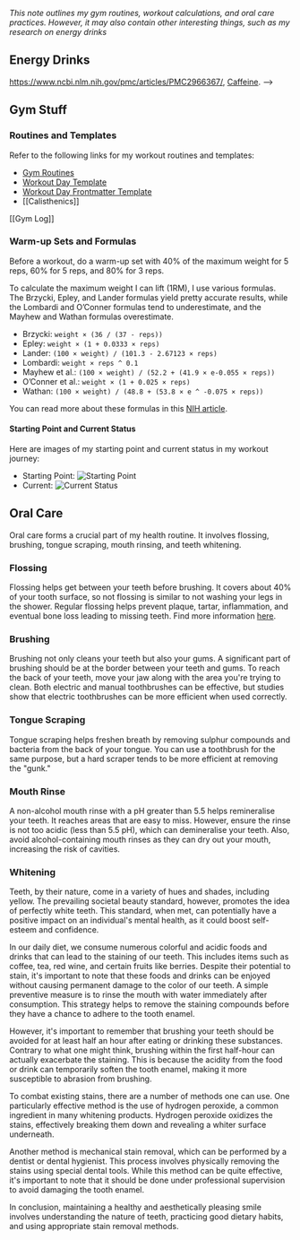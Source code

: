 *This note outlines my gym routines, workout calculations, and oral care practices. However, it may also contain other interesting things, such as my research on energy drinks*
## Energy Drinks
https://www.ncbi.nlm.nih.gov/pmc/articles/PMC2966367/, [Caffeine](https://www.youtube.com/watch?v=mQAqh_MJWeI).
-->
## Gym Stuff

### Routines and Templates

Refer to the following links for my workout routines and templates:

- [Gym Routines](Routines.md)
- [Workout Day Template](Workout%20Day%20Template.md)
- [Workout Day Frontmatter Template](Workout%20Day%20Frontmatter%20Template.md)
- [[Calisthenics]]

[[Gym Log]]

### Warm-up Sets and Formulas

Before a workout, do a warm-up set with 40% of the maximum weight for 5 reps, 60% for 5 reps, and 80% for 3 reps.

To calculate the maximum weight I can lift (1RM), I use various formulas. The Brzycki, Epley, and Lander formulas yield pretty accurate results, while the Lombardi and O’Conner formulas tend to underestimate, and the Mayhew and Wathan formulas overestimate.

- Brzycki: `weight × (36 / (37 - reps))`
- Epley: `weight × (1 + 0.0333 × reps)`
- Lander: `(100 × weight) / (101.3 - 2.67123 × reps)`
- Lombardi: `weight × reps ^ 0.1`
- Mayhew et al.: `(100 × weight) / (52.2 + (41.9 × e-0.055 × reps))`
- O’Conner et al.: `weight × (1 + 0.025 × reps)`
- Wathan: `(100 × weight) / (48.8 + (53.8 × e ^ -0.075 × reps))`

You can read more about these formulas in this [NIH article](https://www.ncbi.nlm.nih.gov/pmc/articles/PMC3525823/).

#### Starting Point and Current Status

Here are images of my starting point and current status in my workout journey:

- Starting Point: ![Starting Point](Pasted%20image%2020230828210443.png)
- Current: ![Current Status](Pasted%20image%2020230831173152.png)

## Oral Care

Oral care forms a crucial part of my health routine. It involves flossing, brushing, tongue scraping, mouth rinsing, and teeth whitening.

### Flossing

Flossing helps get between your teeth before brushing. It covers about 40% of your tooth surface, so not flossing is similar to not washing your legs in the shower. Regular flossing helps prevent plaque, tartar, inflammation, and eventual bone loss leading to missing teeth. Find more information [here](Flossing%20References.md).

### Brushing

Brushing not only cleans your teeth but also your gums. A significant part of brushing should be at the border between your teeth and gums. To reach the back of your teeth, move your jaw along with the area you're trying to clean. Both electric and manual toothbrushes can be effective, but studies show that electric toothbrushes can be more efficient when used correctly.

### Tongue Scraping

Tongue scraping helps freshen breath by removing sulphur compounds and bacteria from the back of your tongue. You can use a toothbrush for the same purpose, but a hard scraper tends to be more efficient at removing the "gunk."

### Mouth Rinse

A non-alcohol mouth rinse with a pH greater than 5.5 helps remineralise your teeth. It reaches areas that are easy to miss. However, ensure the rinse is not too acidic (less than 5.5 pH), which can demineralise your teeth. Also, avoid alcohol-containing mouth rinses as they can dry out your mouth, increasing the risk of cavities.

### Whitening

Teeth, by their nature, come in a variety of hues and shades, including yellow. The prevailing societal beauty standard, however, promotes the idea of perfectly white teeth. This standard, when met, can potentially have a positive impact on an individual's mental health, as it could boost self-esteem and confidence.

In our daily diet, we consume numerous colorful and acidic foods and drinks that can lead to the staining of our teeth. This includes items such as coffee, tea, red wine, and certain fruits like berries. Despite their potential to stain, it's important to note that these foods and drinks can be enjoyed without causing permanent damage to the color of our teeth. A simple preventive measure is to rinse the mouth with water immediately after consumption. This strategy helps to remove the staining compounds before they have a chance to adhere to the tooth enamel.

However, it's important to remember that brushing your teeth should be avoided for at least half an hour after eating or drinking these substances. Contrary to what one might think, brushing within the first half-hour can actually exacerbate the staining. This is because the acidity from the food or drink can temporarily soften the tooth enamel, making it more susceptible to abrasion from brushing.

To combat existing stains, there are a number of methods one can use. One particularly effective method is the use of hydrogen peroxide, a common ingredient in many whitening products. Hydrogen peroxide oxidizes the stains, effectively breaking them down and revealing a whiter surface underneath. 

Another method is mechanical stain removal, which can be performed by a dentist or dental hygienist. This process involves physically removing the stains using special dental tools. While this method can be quite effective, it's important to note that it should be done under professional supervision to avoid damaging the tooth enamel.

In conclusion, maintaining a healthy and aesthetically pleasing smile involves understanding the nature of teeth, practicing good dietary habits, and using appropriate stain removal methods.